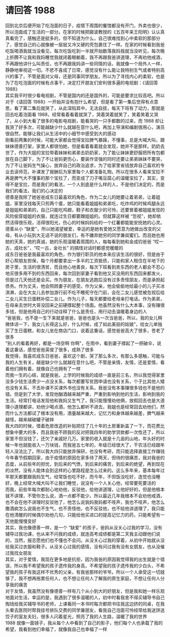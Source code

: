 # 请回答 1988  

回到北京后便开始了吃泡面的日子，疫情下周围的餐馆都没有开门，外卖也很少，所以泡面成了生活的一部分。在家的时候把郦波教授的《五百年来王阳明》认认真真看完了，感触还是挺多的，但不知道为什么，自己很难找到心中柔软的那部分了，感觉自己的心就像被一层层又冷又硬的壳包裹住了一样。在家的时候看到我爸吃饭喝酒我就当没看见，每次吃饭吃到一半就开始数落我妈我就当没听见，每次晚上折腾不让我和我妈睡觉我就闭着眼躺着，我不再跟我爸讲道理，不再劝他戒酒，不再跟他讲什么叫责任，也不再跟我妈讲一些同情的话，我就像一个局外人一样，静静地审视这一切。不悲不喜成了日常，感觉没有什么能让我特别生气或者特别高兴的事了，不管是面对父母，还是同事同学朋友。所以为了寻找内心的柔软，也是为了在吃泡面的时候有点事干，决定打开朋友们安利很多遍的电视剧：《请回答 1988》  
其实我平时很少看电视剧，不管是国内的还是国外的，可能是要求比较高吧。所以对于《请回答 1988》一开始并没有抱什么希望，但是看了第一集后觉得有点意思，看了第二集后就哭了，从此深陷其中，无法自拔，每天下班有了动力，那就是回去吃着泡面看 1988，经常看着看着就哭了，哭着哭着就笑了，笑着笑着又哭了。从小到大看了很多的电影电视剧，能看哭的一只手都数的过来，而 1988 却让我哭了好多次，可能越缺少什么就越在意什么吧，再加上导演和编剧很用心，演员很自然，能够让我们从生活中的小细节中感受到大的感动  
刚看前两集的时候，可能大家都会觉得宝拉脾气暴躁，不懂事，总是大喊大叫，跟妹妹德善打架，家里人都很怕她，但是看着看着就会发现，她并不是那样。奶奶去世了，作为大姐的宝拉带着妹妹和弟弟去奶奶家，为了能让妹妹更舒服把所有包都放在自己脚下，为了不让爸妈更伤心，要装作坚强的同时还要让弟弟妹妹不要哭，为了不让爸妈生气操心，放弃自己的政治追求，为了给家里省钱放弃自己喜欢的专业去读师范，补课发了报酬后为家里每个人都准备礼物。所以在很多人看来宝拉不再是脾气大不懂事的那个宝拉了，而变成了刀子嘴豆腐心的温暖宝拉了，其实，变得不是宝拉，而是我们的看法，一个人到底是什么样的人，不是他们决定的，而是我们的看法，我们的心决定的  
德善是我除了她爸爸成东日最喜欢的角色，作为二女儿的她要让着弟弟，让着姐姐，家里没钱每天只煎两个蛋，她只能看着姐姐和弟弟吃，吃炸鸡的时候鸡腿永远是姐姐和弟弟的，自己只能吃鸡翅，鞋子和衣服少的可怜，还要冒着被姐姐发现的风险偷穿姐姐的衣服，就连过生日都要蹭姐姐的。但就算这样被 “忽视”，她却依然活得很乐观，活得很阳光，伤心的时候妈妈给的一个红薯都能能安抚她的心灵。德善从小 “缺爱”，所以她渴望被爱，幸运的是她有爱她又愿意为她做出改变的父母，有从小玩到大无话不说的朋友们，有不嫌弃她穷的同学兼闺蜜们。而且她也用她的天真，她的真诚，她的乐观温暖着周围的人，每每看到她和金成钧爸爸 “哎一古，成社长”，“哎一古，金社长” 的搞怪对话时都感觉暖暖的  
成东日爸爸是我最喜欢的角色，作为银行职员的他本来应该生活的很好，但是由于好心帮朋友担保，每个月都要拿出一多半的工资抵债，只能和家人租住在半地下的房子里，生活的很清贫，而且他心地善良，每次下班看到卖东西的老人都会不忍心地买很多用不到的东西回来，每次回到家妻子看到他又买没用的东西回来都发火，但是过几天他还是会买。作为朋友，在朋友逃跑后没有过多责怪朋友，而是承担起债务。作为丈夫，他会照顾妻子的感受。作为父亲，他会偷偷地给最小的儿子买冰淇淋，会在大女儿去参加游行前不吃不睡死守在门前，会在二女儿感觉被忽视后给二女儿买生日蛋糕补偿二女儿。作为儿子，每天都要给老母亲打电话。作为弟弟，在母亲去世时大哥没回来之前硬撑起整个场面。他虽然没有什么大本事，没有赚很多钱，但是他用自己的行动诠释了什么是责任，用行动去温暖着身边的人  
“爸爸我，也不是一生下来就是爸爸，爸爸也是头一次当爸爸，所以，我的女儿稍微体谅一下，我女儿长得这么好，什么时候，成了如此美丽的姑娘”，给女儿单独买了生日蛋糕，和女儿坐在商店门口，说着这番话，感觉爸爸高大了很多，苍老了很多  
"别人的看着再好，都是一场空啊 你啊"，在雨中，看到妻子撑起了一把破伞，说着这番话，感觉爸爸英俊了很多，成熟了很多  
我觉得，我喜欢成东日爸爸，喜欢这个剧，哭了那么多次，有那么多感触，可能与我的人生有关，越是缺少什么就越在意什么吧，不管是亲情，友情，还是爱情，看着他们拥有着，就像自己也拥有了一样  
而我一生的心结，就是我爸。上学的时候我的成绩一直是前三名，所以我觉得家里没多少钱生活费少一点没关系，每次都要写贫困申请也没有关系，个子比其他人矮也没有关系，不去补课不买课外书也没有关系，我爸没有本事赚很多钱也不是他的错。但是到了大学，发现他酗酒越来越严重，严重到影响到他的生活，影响到我的生活。经常打电话发现他和我妈又生气了，我只能慢慢劝他俩，放假回去也是大道理小道理都讲，劝他少喝点酒，他怎么都听不进去，我姐也是经常回去劝他们，然而什么方法都试了根本没有用，酒量越来越大，记忆力和身体越来越差，脾气越来越怪，越来越破罐子破摔  
我大四的时候，借着危房改造的补贴把住了几十年的土房重新盖了一下，而花费比想象中要大的多，而且我爸不顾我的反对把我四年的助学贷款都一次性还了，所以家里不但没钱了，还欠了亲戚好几万。家里的收入就是十几亩的山地，年头好的时候一年也就能收入一万块钱，而我爸五七年的，年级已经很大了，干农活已经跟年轻人没法比了。所以我大四只能放弃保研，也没有考研，而只能选择直接工作赚钱  
今年春节假期回家，由于疫情的原因在家多待了两天，但待的很痛苦，我对我爸的态度，从前些年的担忧，到后来的气愤，到后来的痛苦，到后来的绝望，再到现在的淡然，没有人能体会到这样的心里路程是怎么过来的。这么多年来，基本每年过年那天都要跟我妈生气，经常饭也吃不好，而今年，不但饭没吃好，连觉也没睡好，晚上经常大喊大叫不让我们睡觉，说没有一个人关心他，经常要死要活的  
而我，前些年每次都耐心地劝他，反驳他，给他讲道理，让他好好的，但是他根本就不讲理，不管你怎么说，酒一点都不能少。所以最近几年我根本不会劝他戒酒，也不会在他不讲理时反驳他了，他怎么说我妈我妈都不吱声，我也不吱声，他怎么撒酒疯怎么说我也不生气，也不责怪他，也不反驳他，也不给他讲道理了，我只能在他清醒的时候偶尔劝他几句，只能给他买进口的提高记忆力的药，只能希望有一天他能慢慢变好  
其实，我也像德善一样，是一个 “缺爱” 的孩子，爸妈从没关心过我的学习，没有辅导过我功课，也从来不问我的成绩，就连高考成绩都是第二天我主动跟他们说的，当然，报志愿他们也不懂也不会问。从没关心过我的穿着，从初中开始就从没给我买过衣服和鞋子。从没关心过我的感情，没有问过我有没有女朋友，也从没催过我找女朋友  
其实，对于爱情，我现在更多地是抗拒，因为我爸的原因我觉得我的出生就是个错误，所以我不希望我的孩子遗传我的身高，不希望我的孩子遗传我的少白头，不希望我的孩子有我这样不优秀的父亲，有我爸那样的爷爷。所以一个人承受这一切就够了，我不想再拖累任何人，也不想让任何人了解我的原生家庭，不想让任何人分享我的痛苦  
对于友情，我虽然没有像德善一样有几个从小到大的好朋友，但是我和她一样乐观地面对生活，幸运的是，我遇到了很多温暖的人，初中时看我舍不得买辅导书自己掏钱给我买辅导书的老师，上课看同一本书时每次都把书往我这边挤的同桌，在我头晕去医院时帮我挂号排队交费的同学兼朋友，看我自己泡面可怜经常给我送饼送饺子的室友夫妇，很多人闪着星光，照亮了我的人生路，温暖了我的世界  
1988 就像一面镜子，我从每个人中看到了自己的影子，他们每个人也承载了我的希望，我看到他们幸福了，就像我自己也幸福了一样  
